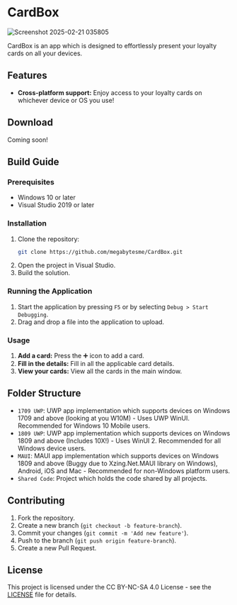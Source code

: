 # CardBox
![Screenshot 2025-02-21 035805](https://github.com/user-attachments/assets/155f6660-3396-4705-b0e3-af225b7dba41)


CardBox is an app which is designed to effortlessly present your loyalty cards on all your devices.

## Features

- **Cross-platform support:** Enjoy access to your loyalty cards on whichever device or OS you use!

## Download
Coming soon!

## Build Guide

### Prerequisites

- Windows 10 or later
- Visual Studio 2019 or later

### Installation

1. Clone the repository:
    ```sh
    git clone https://github.com/megabytesme/CardBox.git
    ```
2. Open the project in Visual Studio.
3. Build the solution.

### Running the Application

1. Start the application by pressing `F5` or by selecting `Debug > Start Debugging`.
2. Drag and drop a file into the application to upload.

### Usage

1. **Add a card:** Press the ➕ icon to add a card.
2. **Fill in the details:** Fill in all the applicable card details.
3. **View your cards:** View all the cards in the main window.

## Folder Structure

- `1709 UWP`: UWP app implementation which supports devices on Windows 1709 and above (looking at you W10M) - Uses UWP WinUI. Recommended for Windows 10 Mobile users.
- `1809 UWP`: UWP app implementation which supports devices on Windows 1809 and above (Includes 10X!) - Uses WinUI 2. Recommended for all Windows device users.
- `MAUI`: MAUI app implementation which supports devices on Windows 1809 and above (Buggy due to Xzing.Net.MAUI library on Windows), Android, iOS and Mac - Recommended for non-Windows platform users.
- `Shared Code`: Project which holds the code shared by all projects.

## Contributing

1. Fork the repository.
2. Create a new branch (`git checkout -b feature-branch`).
3. Commit your changes (`git commit -m 'Add new feature'`).
4. Push to the branch (`git push origin feature-branch`).
5. Create a new Pull Request.

## License

This project is licensed under the CC BY-NC-SA 4.0 License - see the [LICENSE](LICENSE.md) file for details.


